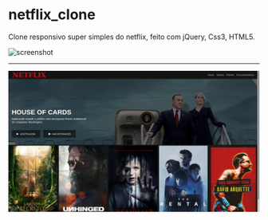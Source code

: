 # netflix_clone
Clone responsivo super simples do netflix, feito com jQuery, Css3, HTML5.

![screenshot](screenshot01.png)



---

![screenshot02](screenshot02.png)

